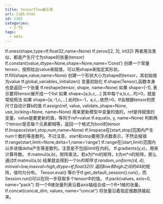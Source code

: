 ```yaml
---
title: tensorflow备忘录
url: 1165.html
id: 1165
categories:
  - I·TQ
tags:
  - mAIn
---
```


tf.ones(shape,type=tf.float32,name=None) tf.zeros(\[2, 3\], int32) 两者用法类似，都是产生尺寸为shape的张量(tensor) tf.constant(value,dtype=None,shape=None,name=’Const’) 创建一个常量tensor，按照给出value来赋值，可以用shape来指定其形状。 tf.fill(shape,value,name=None) 创建一个形状大小为shape的tensor，其初始值为value tf.global\_variables\_initializer() 变量初始化 tf.shape(Tensor),函数本身也是返回一个张量 tf.reshape(tensor, shape, name=None) 如果 shape=\[-1\], 表示要将tensor展开成一个list 如果 shape=\[a,b,c,…\] 其中每个a,b,c,..均>0，就是常规用法 如果 shape=\[a,-1,c,…\] 此时b=-1，a,c,..依然>0，tf会根据tensor的原尺寸自动计算b的值 tf.assign(ref, value, validate\_shape=None, use\_locking=None, name=None) 用来更新模型中变量的值的，ref是待赋值的变量，value是要更新的值，等同于ref=value tf.equal(x, y, name=None) 判断两个tensor是否每个元素都相等，返回一个格式为bool的tensor tf.linspace(start,stop,num,name=None) tf.linspace在\[start,stop\]范围内产生num个数的等差数列。不过注意，start和stop要用浮点数表示，不然会报错 tf.range(start,limit=None,delta=1,name=’range’) tf.range在\[start,limit)范围内以步进值delta产生等差数列。注意是不包括limit在内的。 tf.gradients(y,x)，用来计算导数。 tf.matmul(a,b)，矩阵乘法，若a为l\*m的矩阵，b为m\*n的矩阵，那么通过tf.matmul(a,b) 结果就会得到一个l*n的矩阵 tf.random_uniform((4, 4), minval=low,maxval=high,dtype=tf.float32))) 返回low和high之间的4*4的矩阵，值均匀分布。 Tensor.eval() 等价于tf.get\_default\_session().run()，而Session.run()可以在同一步获取多个tensor中的值。 tf.pack(values, axis=0, name=”pack”) 将一个R维张量列表沿着axis轴组合成一个R+1维的张量。 tf.concat(concat_dim, values, name=”concat”) 将张量沿着指定维数拼接起来。